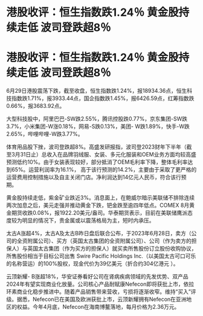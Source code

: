 # 港股收评：恒生指数跌1.24％ 黄金股持续走低 波司登跌超8％

# 港股收评：恒生指数跌1.24％ 黄金股持续走低 波司登跌超8％

6月29日港股震荡下跌，截至收盘，恒生指数跌1.24%，报18934.36点，恒生科技指数跌1.71%，报3933.44点，国企指数跌1.45%，报6426.59点，红筹指数跌0.66%，报3683.92点。

大型科技股中，阿里巴巴-SW跌2.55%，腾讯控股跌0.77%，京东集团-SW跌3.7%，小米集团-W涨0.18%，网易-S跌0.13%，美团-
W跌1.89%，快手-W跌2.65%，哔哩哔哩-W跌3.77%。

体育用品股下挫，波司登跌超8%。高盛发研报指，波司登2023财年下半年（截至3月31日止）总收入在品牌羽绒服、女装、多元化服装和OEM业务方面均较高盛预测低约10%。由于女装表现较好，部分抵消了OEM毛利率下降，整体毛利率达到65%。运营利润率为16.1%，
高于该行预测的14.2%，主要由于采取了更严格的运营费用控制措施以及自主关闭门店。净利润达到14亿元人民币，符合该行预期。

黄金股持续走低，紫金矿业跌近3%。消息面上，在鲍威尔暗示美联储不排除连续两次加息之后，美元走强并推动黄金下跌，钯金跌至逾四年低点。COMEX
8月黄金期货收跌0.08%，报1922.20美元/盎司。华泰期货表示，目前在美联储鹰派态度较为明显的情况下，贵金属或以震荡格局为主，短时内承压。

太古A涨超4%，太古A及太古B昨日盘后联合公布，于2023年6月28日，卖方（公司的全资附属公司）、买方（英国太古集团的全资附属公司）、公司（作为卖方的担保人）与英国太古集团（作为买方的担保人）就买卖所售股份订立股份收购协议，所售股份相当于目标公司出售
Swire Pacific Holdings Inc.（以美国太古可口可乐的名称营运）的100%股权，现金代价为39亿美元（折合约304亿港元 ）。

云顶新耀-
B涨超18%，华安证券看好公司在肾病疾病领域的先发优势、双产品2024年有望实现商业化放量。公司核心产品耐赋康Nefecon即将获批上市，依拉环素商业化稳步推进中。随着产品销售带来营收，亏损将逐渐收窄。维持“买入”评级。据悉，Nefecon已在美国及欧洲获批上市，云顶新耀拥有Nefecon在亚洲地区的权益。今年4月底，Nefecon在海南博鳌落地，每月价格为2.36万元。

